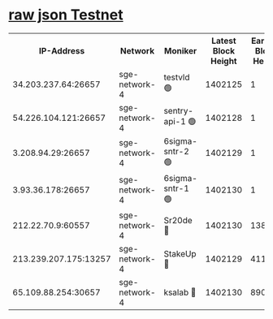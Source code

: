 
[raw json Testnet](https://rpc-check.sget.stavr.tech/sget/rpc-sget-result.json)
=


<table><tr><th>IP-Address</th><th>Network</th><th>Moniker</th><th>Latest Block Height</th><th>Earliest Block Height</th><th>Catching Up</th><th>Tx Index</th><th>Voting Power</th><th>Scan Time</th></tr><tr><td>34.203.237.64:26657</td><td>sge-network-4</td><td>testvld 🟢</td><td>1402125</td><td>1</td><td>False</td><td>on</td><td>0</td><td>2024-02-03T17:01:23.797467930UTC</td></tr><tr><td>54.226.104.121:26657</td><td>sge-network-4</td><td>sentry-api-1 🟢</td><td>1402128</td><td>1</td><td>False</td><td>on</td><td>0</td><td>2024-02-03T17:01:41.172563000UTC</td></tr><tr><td>3.208.94.29:26657</td><td>sge-network-4</td><td>6sigma-sntr-2 🟢</td><td>1402129</td><td>1</td><td>False</td><td>on</td><td>0</td><td>2024-02-03T17:01:51.450942194UTC</td></tr><tr><td>3.93.36.178:26657</td><td>sge-network-4</td><td>6sigma-sntr-1 🟢</td><td>1402130</td><td>1</td><td>False</td><td>on</td><td>0</td><td>2024-02-03T17:01:54.277099772UTC</td></tr><tr><td>212.22.70.9:60557</td><td>sge-network-4</td><td>Sr20de 🔴</td><td>1402130</td><td>138001</td><td>False</td><td>on</td><td>104</td><td>2024-02-03T17:01:57.298274376UTC</td></tr><tr><td>213.239.207.175:13257</td><td>sge-network-4</td><td>StakeUp 🔴</td><td>1402129</td><td>411001</td><td>False</td><td>off</td><td>100</td><td>2024-02-03T17:01:50.449110767UTC</td></tr><tr><td>65.109.88.254:30657</td><td>sge-network-4</td><td>ksalab 🔴</td><td>1402130</td><td>890001</td><td>False</td><td>off</td><td>1612</td><td>2024-02-03T17:01:54.695898712UTC</td></tr></table>

